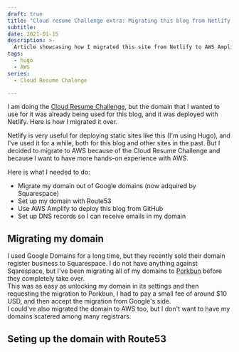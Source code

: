 ```yaml
---
draft: true
title: "Cloud resume Challenge extra: Migrating this blog from Netlify to AWS Amplify"
subtitle: 
date: 2021-01-15
description: >-
  Article showcasing how I migrated this site from Netlify to AWS Amplify
tags:
  - hugo
  - AWS
series:
  - Cloud Resume Chalenge

---
```


I am doing the [Cloud Resume Challenge](https://cloudresumechallenge.dev/), but the domain that I wanted to use for it was already being used for this blog, and it was deployed with Netlify. Here is how I migrated it over.
<!--more-->

Netlify is very useful for deploying static sites like this (I'm using Hugo), and I've used it for a while, both for this blog and other sites in the past. But I decided to migrate to AWS because of the Cloud Resume Challenge and because I want to have more hands-on experience with AWS.  

Here is what I needed to do:

- Migrate my domain out of Google domains (now adquired by Squarespace)
- Set up my domain with Route53
- Use AWS Amplify to deploy this blog from GitHub
- Set up DNS records so I can receive emails in my domain

## Migrating my domain

I used Google Domains for a long time, but they recently sold their domain register business to Squarespace. I do not have anything against Sqarespace, but I've been migrating all of my domains to [Porkbun](https://porkbun.com/) before they completely take over.  
This was as easy as unlocking my domain in its settings and then requesting the migration to Porkbun, I had to pay a small fee of around $10 USD, and then accept the migration from Google's side.  
I could've also migrated the domain to AWS too, but I don't want to have my domains scatered among many registrars.

## Seting up the domain with Route53